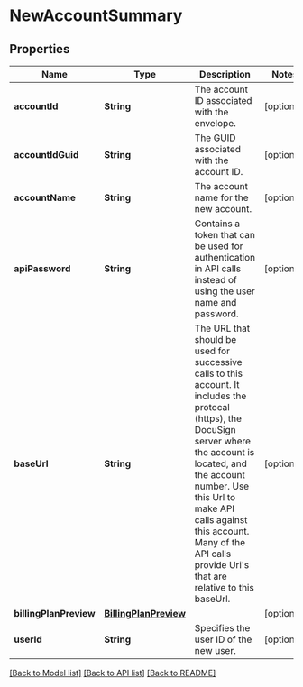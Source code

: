 # NewAccountSummary

## Properties
Name | Type | Description | Notes
------------ | ------------- | ------------- | -------------
**accountId** | **String** | The account ID associated with the envelope. | [optional] 
**accountIdGuid** | **String** | The GUID associated with the account ID. | [optional] 
**accountName** | **String** | The account name for the new account. | [optional] 
**apiPassword** | **String** | Contains a token that can be used for authentication in API calls instead of using the user name and password. | [optional] 
**baseUrl** | **String** | The URL that should be used for successive calls to this account. It includes the protocal (https), the DocuSign server where the account is located, and the account number. Use this Url to make API calls against this account. Many of the API calls provide Uri&#39;s that are relative to this baseUrl. | [optional] 
**billingPlanPreview** | [**BillingPlanPreview**](BillingPlanPreview.md) |  | [optional] 
**userId** | **String** | Specifies the user ID of the new user. | [optional] 

[[Back to Model list]](../README.md#documentation-for-models) [[Back to API list]](../README.md#documentation-for-api-endpoints) [[Back to README]](../README.md)


